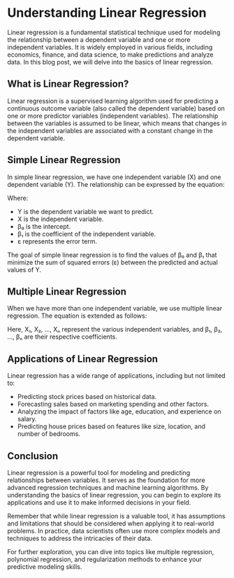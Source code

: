 # Understanding Linear Regression

Linear regression is a fundamental statistical technique used for modeling the relationship between a dependent variable and one or more independent variables. It is widely employed in various fields, including economics, finance, and data science, to make predictions and analyze data. In this blog post, we will delve into the basics of linear regression.

## What is Linear Regression?

Linear regression is a supervised learning algorithm used for predicting a continuous outcome variable (also called the dependent variable) based on one or more predictor variables (independent variables). The relationship between the variables is assumed to be linear, which means that changes in the independent variables are associated with a constant change in the dependent variable.

## Simple Linear Regression

In simple linear regression, we have one independent variable (X) and one dependent variable (Y). The relationship can be expressed by the equation:


Where:
- Y is the dependent variable we want to predict.
- X is the independent variable.
- β₀ is the intercept.
- β₁ is the coefficient of the independent variable.
- ε represents the error term.

The goal of simple linear regression is to find the values of β₀ and β₁ that minimize the sum of squared errors (ε) between the predicted and actual values of Y.

## Multiple Linear Regression

When we have more than one independent variable, we use multiple linear regression. The equation is extended as follows:




Here, X₁, X₂, ..., Xₙ represent the various independent variables, and β₁, β₂, ..., βₙ are their respective coefficients.

## Applications of Linear Regression

Linear regression has a wide range of applications, including but not limited to:
- Predicting stock prices based on historical data.
- Forecasting sales based on marketing spending and other factors.
- Analyzing the impact of factors like age, education, and experience on salary.
- Predicting house prices based on features like size, location, and number of bedrooms.

## Conclusion

Linear regression is a powerful tool for modeling and predicting relationships between variables. It serves as the foundation for more advanced regression techniques and machine learning algorithms. By understanding the basics of linear regression, you can begin to explore its applications and use it to make informed decisions in your field.

Remember that while linear regression is a valuable tool, it has assumptions and limitations that should be considered when applying it to real-world problems. In practice, data scientists often use more complex models and techniques to address the intricacies of their data.

For further exploration, you can dive into topics like multiple regression, polynomial regression, and regularization methods to enhance your predictive modeling skills.
